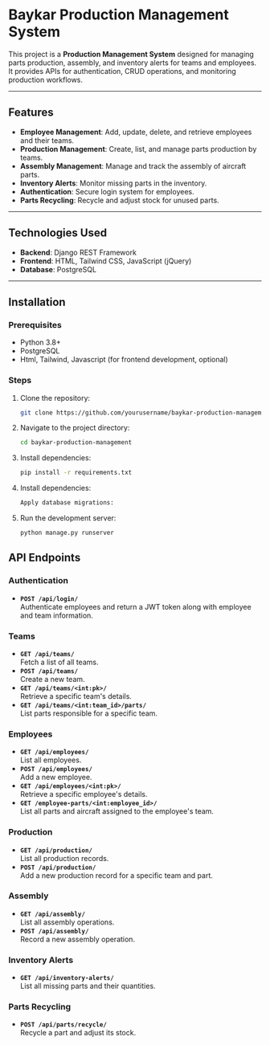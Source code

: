 # Baykar Production Management System

This project is a **Production Management System** designed for managing parts production, assembly, and inventory alerts for teams and employees. It provides APIs for authentication, CRUD operations, and monitoring production workflows.

---

## Features
- **Employee Management**: Add, update, delete, and retrieve employees and their teams.
- **Production Management**: Create, list, and manage parts production by teams.
- **Assembly Management**: Manage and track the assembly of aircraft parts.
- **Inventory Alerts**: Monitor missing parts in the inventory.
- **Authentication**: Secure login system for employees.
- **Parts Recycling**: Recycle and adjust stock for unused parts.

---

## Technologies Used
- **Backend**: Django REST Framework
- **Frontend**: HTML, Tailwind CSS, JavaScript (jQuery)
- **Database**: PostgreSQL

---

## Installation

### Prerequisites
- Python 3.8+
- PostgreSQL
- Html, Tailwind, Javascript (for frontend development, optional)

### Steps
1. Clone the repository:
   ```bash
   git clone https://github.com/yourusername/baykar-production-management.git
   ```
2. Navigate to the project directory:
   ```bash
   cd baykar-production-management
   ```
3. Install dependencies:
   ```bash
   pip install -r requirements.txt
   ```
4. Install dependencies:
   ```bash
   Apply database migrations:
   ```
5. Run the development server:
   ```bash
   python manage.py runserver
   ```

## API Endpoints

### Authentication
- **`POST /api/login/`**  
  Authenticate employees and return a JWT token along with employee and team information.

### Teams
- **`GET /api/teams/`**  
  Fetch a list of all teams.  
- **`POST /api/teams/`**  
  Create a new team.  
- **`GET /api/teams/<int:pk>/`**  
  Retrieve a specific team's details.  
- **`GET /api/teams/<int:team_id>/parts/`**  
  List parts responsible for a specific team.  

### Employees
- **`GET /api/employees/`**  
  List all employees.  
- **`POST /api/employees/`**  
  Add a new employee.  
- **`GET /api/employees/<int:pk>/`**  
  Retrieve a specific employee's details.  
- **`GET /employee-parts/<int:employee_id>/`**  
  List all parts and aircraft assigned to the employee's team.  

### Production
- **`GET /api/production/`**  
  List all production records.  
- **`POST /api/production/`**  
  Add a new production record for a specific team and part.  

### Assembly
- **`GET /api/assembly/`**  
  List all assembly operations.  
- **`POST /api/assembly/`**  
  Record a new assembly operation.  

### Inventory Alerts
- **`GET /api/inventory-alerts/`**  
  List all missing parts and their quantities.  

### Parts Recycling
- **`POST /api/parts/recycle/`**  
  Recycle a part and adjust its stock.  
